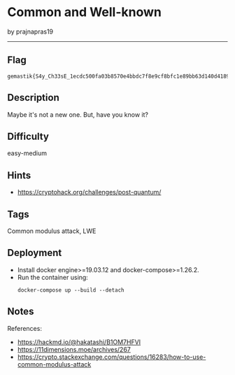 # Common and Well-known

by prajnapras19

---

## Flag

```
gemastik{S4y_Ch33sE_1ecdc500fa03b8570e4bbdc7f8e9cf8bfc1e89bb63d140d4189c4}
```

## Description
Maybe it's not a new one. But, have you know it?

## Difficulty
easy-medium

## Hints
* https://cryptohack.org/challenges/post-quantum/

## Tags
Common modulus attack, LWE

## Deployment
- Install docker engine>=19.03.12 and docker-compose>=1.26.2.
- Run the container using:
    ```
    docker-compose up --build --detach
    ```

## Notes
References:
- https://hackmd.io/@hakatashi/B1OM7HFVI
- https://11dimensions.moe/archives/267
- https://crypto.stackexchange.com/questions/16283/how-to-use-common-modulus-attack
